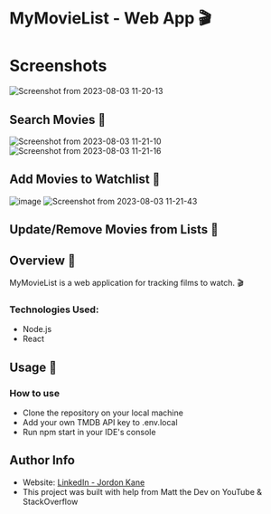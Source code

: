 # MyMovieList - Web App 🎬
# Screenshots
![Screenshot from 2023-08-03 11-20-13](https://github.com/jordonkane/my-movie-list/assets/55868384/48402808-63b6-42e2-9eb7-c10caef38adb)
## Search Movies 🎥
![Screenshot from 2023-08-03 11-21-10](https://github.com/jordonkane/my-movie-list/assets/55868384/7102d89e-0fb2-40d6-b36f-267d3c606f62)
![Screenshot from 2023-08-03 11-21-16](https://github.com/jordonkane/my-movie-list/assets/55868384/99254dc7-df71-4489-8afc-8cfc9a892b03)
## Add Movies to Watchlist 🎥
![image](https://github.com/jordonkane/my-movie-list/assets/55868384/4efd2031-02a4-4340-8e69-fe793420e691)
![Screenshot from 2023-08-03 11-21-43](https://github.com/jordonkane/my-movie-list/assets/55868384/4ee85621-1929-4fab-b6e8-7bc526ec9741)

## Update/Remove Movies from Lists 🎥

## Overview :sunflower:
MyMovieList is a web application for tracking films to watch. 🎬

### Technologies Used:
- Node.js
- React

## Usage :wrench:
### How to use
- Clone the repository on your local machine
- Add your own TMDB API key to .env.local
- Run npm start in your IDE's console

## Author Info
- Website: [LinkedIn - Jordon Kane](https://www.linkedin.com/in/jordonkane/)
- This project was built with help from Matt the Dev on YouTube & StackOverflow
